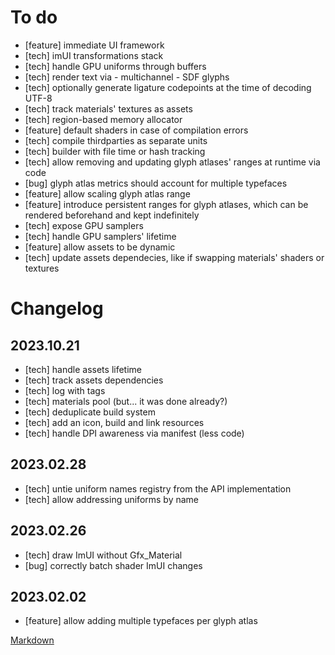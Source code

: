 # To do
- [feature] immediate UI framework
- [tech] imUI transformations stack
- [tech] handle GPU uniforms through buffers
- [tech] render text via - multichannel - SDF glyphs
- [tech] optionally generate ligature codepoints at the time of decoding UTF-8
- [tech] track materials' textures as assets
- [tech] region-based memory allocator
- [feature] default shaders in case of compilation errors
- [tech] compile thirdparties as separate units
- [tech] builder with file time or hash tracking
- [tech] allow removing and updating glyph atlases' ranges at runtime via code
- [bug] glyph atlas metrics should account for multiple typefaces
- [feature] allow scaling glyph atlas range
- [feature] introduce persistent ranges for glyph atlases, which can be rendered beforehand and kept indefinitely
- [tech] expose GPU samplers
- [tech] handle GPU samplers' lifetime
- [feature] allow assets to be dynamic
- [tech] update assets dependecies, like if swapping materials' shaders or textures

# Changelog

## 2023.10.21
- [tech] handle assets lifetime
- [tech] track assets dependencies
- [tech] log with tags
- [tech] materials pool (but... it was done already?)
- [tech] deduplicate build system
- [tech] add an icon, build and link resources
- [tech] handle DPI awareness via manifest (less code)

## 2023.02.28
- [tech] untie uniform names registry from the API implementation
- [tech] allow addressing uniforms by name

## 2023.02.26
- [tech] draw ImUI without Gfx_Material
- [bug] correctly batch shader ImUI changes

## 2023.02.02
- [feature] allow adding multiple typefaces per glyph atlas

[Markdown](https://www.markdownguide.org/basic-syntax/)
